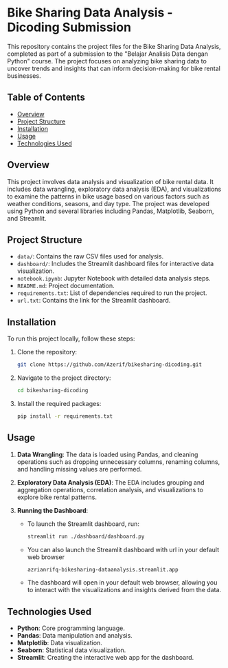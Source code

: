 # Bike Sharing Data Analysis - Dicoding Submission

This repository contains the project files for the Bike Sharing Data Analysis, completed as part of a submission to the "Belajar Analisis Data dengan Python" course. The project focuses on analyzing bike sharing data to uncover trends and insights that can inform decision-making for bike rental businesses.

## Table of Contents
- [Overview](#overview)
- [Project Structure](#project-structure)
- [Installation](#installation)
- [Usage](#usage)
- [Technologies Used](#technologies-used)

## Overview
This project involves data analysis and visualization of bike rental data. It includes data wrangling, exploratory data analysis (EDA), and visualizations to examine the patterns in bike usage based on various factors such as weather conditions, seasons, and day type. The project was developed using Python and several libraries including Pandas, Matplotlib, Seaborn, and Streamlit.

## Project Structure
- `data/`: Contains the raw CSV files used for analysis.
- `dashboard/`: Includes the Streamlit dashboard files for interactive data visualization.
- `notebook.ipynb`: Jupyter Notebook with detailed data analysis steps.
- `README.md`: Project documentation.
- `requirements.txt`: List of dependencies required to run the project.
- `url.txt`: Contains the link for the Streamlit dashboard.

## Installation
To run this project locally, follow these steps:

1. Clone the repository:
   ```sh
   git clone https://github.com/Azerif/bikesharing-dicoding.git
   ```
2. Navigate to the project directory:
   ```sh
   cd bikesharing-dicoding
   ```
3. Install the required packages:
   ```sh
   pip install -r requirements.txt
   ```

## Usage
1. **Data Wrangling**: The data is loaded using Pandas, and cleaning operations such as dropping unnecessary columns, renaming columns, and handling missing values are performed.

2. **Exploratory Data Analysis (EDA)**: The EDA includes grouping and aggregation operations, correlation analysis, and visualizations to explore bike rental patterns.

3. **Running the Dashboard**: 
   - To launch the Streamlit dashboard, run:
     ```sh
     streamlit run ./dashboard/dashboard.py
     ```
   - You can also launch the Streamlit dashboard with url in your default web browser
     ```sh
     azrianrifq-bikesharing-dataanalysis.streamlit.app
     ``` 
   - The dashboard will open in your default web browser, allowing you to interact with the visualizations and insights derived from the data.

## Technologies Used
- **Python**: Core programming language.
- **Pandas**: Data manipulation and analysis.
- **Matplotlib**: Data visualization.
- **Seaborn**: Statistical data visualization.
- **Streamlit**: Creating the interactive web app for the dashboard.
